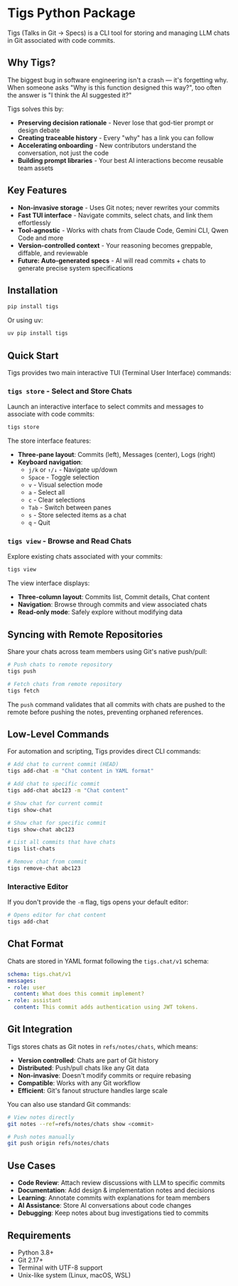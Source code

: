 # Tigs Python Package

Tigs (Talks in Git → Specs) is a CLI tool for storing and managing LLM chats in Git associated with code commits.

## Why Tigs?

The biggest bug in software engineering isn't a crash — it's forgetting why. When someone asks "Why is this function designed this way?", too often the answer is "I think the AI suggested it?"

Tigs solves this by:
- **Preserving decision rationale** - Never lose that god-tier prompt or design debate
- **Creating traceable history** - Every "why" has a link you can follow
- **Accelerating onboarding** - New contributors understand the conversation, not just the code
- **Building prompt libraries** - Your best AI interactions become reusable team assets

## Key Features

- **Non-invasive storage** - Uses Git notes; never rewrites your commits
- **Fast TUI interface** - Navigate commits, select chats, and link them effortlessly
- **Tool-agnostic** - Works with chats from Claude Code, Gemini CLI, Qwen Code and more
- **Version-controlled context** - Your reasoning becomes greppable, diffable, and reviewable
- **Future: Auto-generated specs** - AI will read commits + chats to generate precise system specifications

## Installation

```bash
pip install tigs
```

Or using uv:

```bash
uv pip install tigs
```

## Quick Start

Tigs provides two main interactive TUI (Terminal User Interface) commands:

### `tigs store` - Select and Store Chats

Launch an interactive interface to select commits and messages to associate with code commits:

```bash
tigs store
```

The store interface features:
- **Three-pane layout**: Commits (left), Messages (center), Logs (right)
- **Keyboard navigation**:
  - `j/k` or `↑/↓` - Navigate up/down
  - `Space` - Toggle selection
  - `v` - Visual selection mode
  - `a` - Select all
  - `c` - Clear selections
  - `Tab` - Switch between panes
  - `s` - Store selected items as a chat
  - `q` - Quit

### `tigs view` - Browse and Read Chats

Explore existing chats associated with your commits:

```bash
tigs view
```

The view interface displays:
- **Three-column layout**: Commits list, Commit details, Chat content
- **Navigation**: Browse through commits and view associated chats
- **Read-only mode**: Safely explore without modifying data

## Syncing with Remote Repositories

Share your chats across team members using Git's native push/pull:

```bash
# Push chats to remote repository
tigs push

# Fetch chats from remote repository
tigs fetch
```

The `push` command validates that all commits with chats are pushed to the remote before pushing the notes, preventing orphaned references.

## Low-Level Commands

For automation and scripting, Tigs provides direct CLI commands:

```bash
# Add chat to current commit (HEAD)
tigs add-chat -m "Chat content in YAML format"

# Add chat to specific commit
tigs add-chat abc123 -m "Chat content"

# Show chat for current commit
tigs show-chat

# Show chat for specific commit
tigs show-chat abc123

# List all commits that have chats
tigs list-chats

# Remove chat from commit
tigs remove-chat abc123
```

### Interactive Editor

If you don't provide the `-m` flag, tigs opens your default editor:

```bash
# Opens editor for chat content
tigs add-chat
```

## Chat Format

Chats are stored in YAML format following the `tigs.chat/v1` schema:

```yaml
schema: tigs.chat/v1
messages:
- role: user
  content: What does this commit implement?
- role: assistant
  content: This commit adds authentication using JWT tokens.
```

## Git Integration

Tigs stores chats as Git notes in `refs/notes/chats`, which means:

- **Version controlled**: Chats are part of Git history
- **Distributed**: Push/pull chats like any Git data
- **Non-invasive**: Doesn't modify commits or require rebasing
- **Compatible**: Works with any Git workflow
- **Efficient**: Git's fanout structure handles large scale

You can also use standard Git commands:
```bash
# View notes directly
git notes --ref=refs/notes/chats show <commit>

# Push notes manually
git push origin refs/notes/chats
```

## Use Cases

- **Code Review**: Attach review discussions with LLM to specific commits
- **Documentation**: Add design & implementation notes and decisions
- **Learning**: Annotate commits with explanations for team members
- **AI Assistance**: Store AI conversations about code changes
- **Debugging**: Keep notes about bug investigations tied to commits

## Requirements

- Python 3.8+
- Git 2.17+
- Terminal with UTF-8 support
- Unix-like system (Linux, macOS, WSL)